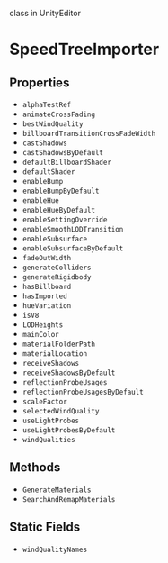 class in UnityEditor
# SpeedTreeImporter

## Properties
- `alphaTestRef`
- `animateCrossFading`
- `bestWindQuality`
- `billboardTransitionCrossFadeWidth`
- `castShadows`
- `castShadowsByDefault`
- `defaultBillboardShader`
- `defaultShader`
- `enableBump`
- `enableBumpByDefault`
- `enableHue`
- `enableHueByDefault`
- `enableSettingOverride`
- `enableSmoothLODTransition`
- `enableSubsurface`
- `enableSubsurfaceByDefault`
- `fadeOutWidth`
- `generateColliders`
- `generateRigidbody`
- `hasBillboard`
- `hasImported`
- `hueVariation`
- `isV8`
- `LODHeights`
- `mainColor`
- `materialFolderPath`
- `materialLocation`
- `receiveShadows`
- `receiveShadowsByDefault`
- `reflectionProbeUsages`
- `reflectionProbeUsagesByDefault`
- `scaleFactor`
- `selectedWindQuality`
- `useLightProbes`
- `useLightProbesByDefault`
- `windQualities`
## Methods
- `GenerateMaterials`
- `SearchAndRemapMaterials`
## Static Fields
- `windQualityNames`
